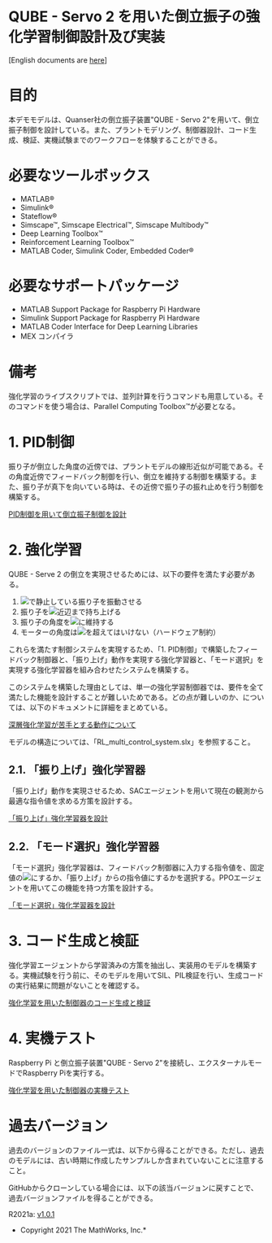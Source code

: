 # QUBE - Servo 2 を用いた倒立振子の強化学習制御設計及び実装


[English documents are [here](/quanserservo2_control_index_md.md)]


# 目的


本デモモデルは、Quanser社の倒立振子装置"QUBE - Servo 2"を用いて、倒立振子制御を設計している。また、プラントモデリング、制御器設計、コード生成、検証、実機試験までのワークフローを体験することができる。


# 必要なツールボックス

   -  MATLAB® 
   -  Simulink® 
   -  Stateflow® 
   -  Simscape™, Simscape Electrical™, Simscape Multibody™ 
   -  Deep Learning Toolbox™ 
   -  Reinforcement Learning Toolbox™ 
   -  MATLAB Coder, Simulink Coder, Embedded Coder® 

# 必要なサポートパッケージ

   -  MATLAB Support Package for Raspberry Pi Hardware 
   -  Simulink Support Package for Raspberry Pi Hardware 
   -  MATLAB Coder Interface for Deep Learning Libraries 
   -  MEX コンパイラ 

# 備考


強化学習のライブスクリプトでは、並列計算を行うコマンドも用意している。そのコマンドを使う場合は、Parallel Computing Toolbox™が必要となる。


# 1. PID制御


振り子が倒立した角度の近傍では、プラントモデルの線形近似が可能である。その角度近傍でフィードバック制御を行い、倒立を維持する制御を構築する。また、振り子が真下を向いている時は、その近傍で振り子の振れ止めを行う制御を構築する。




[PID制御を用いて倒立振子制御を設計](../PID/design_PID_control_ja_md.md)


# 2. 強化学習


QUBE - Serve 2 の倒立を実現させるためには、以下の要件を満たす必要がある。



   1.  <img src="https://latex.codecogs.com/gif.latex?\inline&space;0\left\lbrack&space;\deg&space;\right\rbrack"/>で静止している振り子を振動させる 
   1.  振り子を<img src="https://latex.codecogs.com/gif.latex?\inline&space;180\left\lbrack&space;\deg&space;\right\rbrack"/>近辺まで持ち上げる 
   1.  振り子の角度を<img src="https://latex.codecogs.com/gif.latex?\inline&space;180\left\lbrack&space;\deg&space;\right\rbrack"/>に維持する 
   1.  モーターの角度は<img src="https://latex.codecogs.com/gif.latex?\inline&space;\pm&space;150\left\lbrack&space;\deg&space;\right\rbrack"/>を超えてはいけない（ハードウェア制約） 



これらを満たす制御システムを実現するため、「1. PID制御」で構築したフィードバック制御器と、「振り上げ」動作を実現する強化学習器と、「モード選択」を実現する強化学習器を組み合わせたシステムを構築する。




このシステムを構築した理由としては、単一の強化学習制御器では、要件を全て満たした機能を設計することが難しいためである。どの点が難しいのか、については、以下のドキュメントに詳細をまとめている。




[深層強化学習が苦手とする動作について](../RL/RL_design_difficulty_ja_md.md)




モデルの構造については、「RL_multi_control_system.slx」を参照すること。


## 2.1. 「振り上げ」強化学習器


「振り上げ」動作を実現させるため、SACエージェントを用いて現在の観測から最適な指令値を求める方策を設計する。




[「振り上げ」強化学習器を設計](../RL/design_RL_multi_control_SAC_ja_md.md)


## 2.2. 「モード選択」強化学習器


「モード選択」強化学習器は、フィードバック制御器に入力する指令値を、固定値の<img src="https://latex.codecogs.com/gif.latex?\inline&space;180\left\lbrack&space;\deg&space;\right\rbrack"/>にするか、「振り上げ」からの指令値にするかを選択する。PPOエージェントを用いてこの機能を持つ方策を設計する。




[「モード選択」強化学習器を設計](../RL/design_RL_multi_control_PPO_ja_md.md)


# 3. コード生成と検証


強化学習エージェントから学習済みの方策を抽出し、実装用のモデルを構築する。実機試験を行う前に、そのモデルを用いてSIL、PIL検証を行い、生成コードの実行結果に問題がないことを確認する。




[強化学習を用いた制御器のコード生成と検証](../RL/SIL_PIL_for_RL_multi_control_ja_md.md)


# 4. 実機テスト


Raspberry Pi と倒立振子装置"QUBE - Servo 2"を接続し、エクスターナルモードでRaspberry Piを実行する。




[強化学習を用いた制御器の実機テスト](../RL/Exp_RL_multi_control_ja_md.md)


# 過去バージョン


過去のバージョンのファイル一式は、以下から得ることができる。ただし、過去のモデルには、古い時期に作成したサンプルしか含まれていないことに注意すること。




GitHubからクローンしている場合には、以下の該当バージョンに戻すことで、過去バージョンファイルを得ることができる。


  


R2021a: [v1.0.1](https://github.com/mathworks/Reinforcement-Learning-Inverted-Pendulum-with-QUBE-Servo2/archive/refs/tags/v1.0.1.zip)


  


* Copyright 2021 The MathWorks, Inc.*



